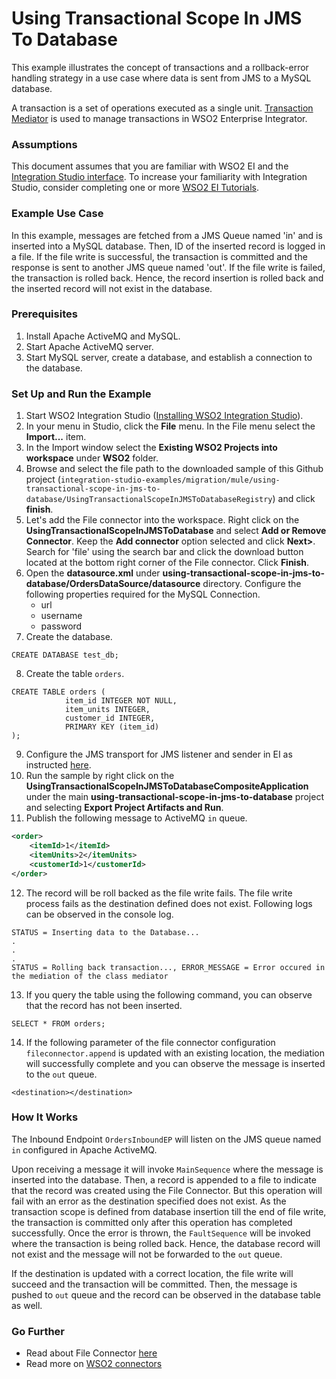 # Using Transactional Scope In JMS To Database

This example illustrates the concept of transactions and a rollback-error handling strategy in a use case where data is sent from JMS to a MySQL database.

A transaction is a set of operations executed as a single unit. [Transaction Mediator](https://ei.docs.wso2.com/en/latest/micro-integrator/references/mediators/transaction-Mediator/) is used to manage transactions in WSO2 Enterprise Integrator.

### Assumptions ###

This document assumes that you are familiar with WSO2 EI and the 
[Integration Studio interface](https://ei.docs.wso2.com/en/latest/micro-integrator/overview/quick-start-guide/). To 
increase your familiarity with Integration Studio, consider completing one or more 
[WSO2 EI Tutorials](https://ei.docs.wso2.com/en/latest/micro-integrator/use-cases/integration-use-cases/).

### Example Use Case

In this example, messages are fetched from a JMS Queue named 'in' and is inserted into a MySQL database. Then, ID of the inserted record is logged in a file. If the file write is successful, the transaction is committed and the response is sent to another JMS queue named 'out'.
If the file write is failed, the transaction is rolled back. Hence, the record insertion is rolled back and the inserted record will not exist in the database.   

### Prerequisites

1. Install Apache ActiveMQ and MySQL.
2. Start Apache ActiveMQ server.
3. Start MySQL server, create a database, and establish a connection to the database.

### Set Up and Run the Example

1. Start WSO2 Integration Studio ([Installing WSO2 Integration Studio](https://ei.docs.wso2.com/en/latest/micro-integrator/develop/installing-WSO2-Integration-Studio/)).
2. In your menu in Studio, click the **File** menu. In the File menu select the **Import...** item.
3. In the Import window select the **Existing WSO2 Projects into workspace** under **WSO2** folder.
4. Browse and select the file path to the downloaded sample of this Github project 
(`integration-studio-examples/migration/mule/using-transactional-scope-in-jms-to-database/UsingTransactionalScopeInJMSToDatabaseRegistry`) and click **finish**.
5. Let's add the File connector into the workspace. Right click on the **UsingTransactionalScopeInJMSToDatabase** and select 
**Add or Remove Connector**. Keep the **Add connector** option selected and click **Next>**. Search for 'file' using the 
search bar and click the download button located at the bottom right corner of the File connector. Click **Finish**.
6. Open the **datasource.xml** under 
**using-transactional-scope-in-jms-to-database/OrdersDataSource/datasource** directory. 
Configure the following properties required for the MySQL Connection.
    - url
    - username
    - password
7. Create the database.
 
```
CREATE DATABASE test_db;
```

8. Create the table `orders`.

```
CREATE TABLE orders (
            item_id INTEGER NOT NULL,
            item_units INTEGER,
            customer_id INTEGER,
            PRIMARY KEY (item_id)
);
```

9. Configure the JMS transport for JMS listener and sender in EI as instructed [here](https://ei.docs.wso2.com/en/latest/micro-integrator/setup/brokers/configure-with-ActiveMQ/).
10. Run the sample by right click on the **UsingTransactionalScopeInJMSToDatabaseCompositeApplication** under the main 
**using-transactional-scope-in-jms-to-database** project and selecting **Export Project Artifacts and Run**.
11. Publish the following message to ActiveMQ `in` queue.

```xml
<order>
    <itemId>1</itemId>
    <itemUnits>2</itemUnits>
    <customerId>1</customerId>
</order>
```

12. The record will be roll backed as the file write fails. The file write process fails as the destination defined does not exist. Following logs can be observed in the console log.

```
STATUS = Inserting data to the Database...
.
.
.
STATUS = Rolling back transaction..., ERROR_MESSAGE = Error occured in the mediation of the class mediator
```

13. If you query the table using the following command, you can observe that the record has not been inserted.

```
SELECT * FROM orders;
```

14. If the following parameter of the file connector configuration `fileconnector.append` is updated with an existing location, the mediation will successfully complete and you can observe the message is inserted to the `out` queue.

```
<destination></destination>
```

### How It Works

The Inbound Endpoint `OrdersInboundEP` will listen on the JMS queue named `in` configured in Apache ActiveMQ. 

Upon receiving a message it will invoke `MainSequence` where the message is inserted into the database. 
Then, a record is appended to a file to indicate that the record was created using the File Connector. But this operation will fail with an error as the destination specified does not exist. As the transaction scope is defined from database insertion till the end of file write, the transaction is committed only after this operation has completed successfully.
Once the error is thrown, the `FaultSequence` will be invoked where the transaction is being rolled back. Hence, the database record will not exist and the message will not be forwarded to the `out` queue.

If the destination is updated with a correct location, the file write will succeed and the transaction will be committed. Then, the message is pushed to `out` queue and the record can be observed in the database table as well.

### Go Further

* Read about File Connector [here](https://docs.wso2.com/display/ESBCONNECTORS/File+Connector)
* Read more on [WSO2 connectors](https://docs.wso2.com/display/ESBCONNECTORS/WSO2+ESB+Connectors+Documentation)
